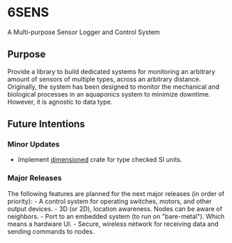 # 6SENS
A Multi-purpose Sensor Logger and Control System

## Purpose

Provide a library to build dedicated systems for monitoring an arbitrary amount of sensors of multiple types, across an arbitrary distance.
Originally, the system has been designed to monitor the mechanical and biological processes in an aquaponics system to minimize downtime.
However, it is agnostic to data type.

## Future Intentions

### Minor Updates

- Implement [dimensioned](https://docs.rs/crate/dimensioned/0.8.0) crate for type checked SI units.

### Major Releases

The following features are planned for the next major releases (in order of priority):
    - A control system for operating switches, motors, and other output devices.
    - 3D (or 2D), location awareness. Nodes can be aware of neighbors.
    - Port to an embedded system (to run on "bare-metal"). Which means a hardware UI.
    - Secure, wireless network for receiving data and sending commands to nodes.